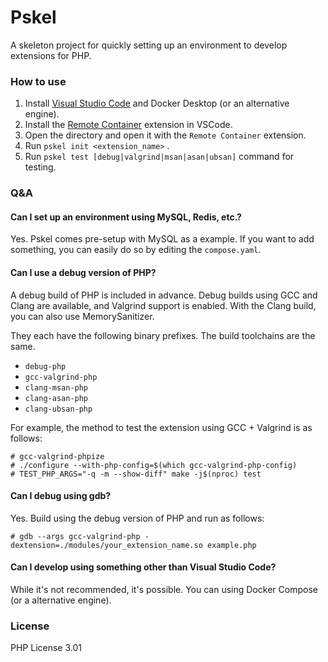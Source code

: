 # Pskel

A skeleton project for quickly setting up an environment to develop extensions for PHP.

### How to use

1. Install [Visual Studio Code](https://code.visualstudio.com/) and Docker Desktop (or an alternative engine).
1. Install the [Remote Container](https://marketplace.visualstudio.com/items?itemName=ms-vscode-remote.remote-containers) extension in VSCode.
1. Open the directory and open it with the `Remote Container` extension.
1. Run `pskel init <extension_name>` .
2. Run `pskel test [debug|valgrind|msan|asan|ubsan]` command for testing.

### Q&A

#### Can I set up an environment using MySQL, Redis, etc.?

Yes. Pskel comes pre-setup with MySQL as a example. If you want to add something, you can easily do so by editing the `compose.yaml`.

#### Can I use a debug version of PHP?

A debug build of PHP is included in advance. Debug builds using GCC and Clang are available, and Valgrind support is enabled. With the Clang build, you can also use MemorySanitizer.

They each have the following binary prefixes. The build toolchains are the same.

- `debug-php`
- `gcc-valgrind-php`
- `clang-msan-php`
- `clang-asan-php`
- `clang-ubsan-php`

For example, the method to test the extension using GCC + Valgrind is as follows:

```
# gcc-valgrind-phpize
# ./configure --with-php-config=$(which gcc-valgrind-php-config)
# TEST_PHP_ARGS="-q -m --show-diff" make -j$(nproc) test
```

#### Can I debug using gdb?

Yes. Build using the debug version of PHP and run as follows:

```
# gdb --args gcc-valgrind-php -dextension=./modules/your_extension_name.so example.php
```

#### Can I develop using something other than Visual Studio Code?

While it's not recommended, it's possible. You can using Docker Compose (or a alternative engine).

### License

PHP License 3.01
